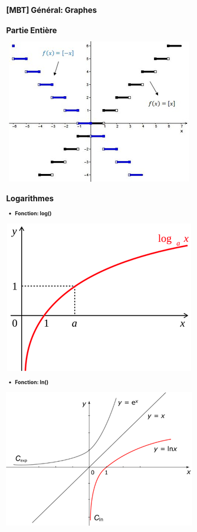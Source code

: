 ## [MBT] Général: Graphes

## Partie Entière

  <p align="center"><img src="https://raw.githubusercontent.com/gottburgm/Share/master/PGITF/Images/PARTIE_ENTIERE1.jpg" /></p>


## Logarithmes

   * #### Fonction: log()

   <p align="center"><img src="https://raw.githubusercontent.com/gottburgm/Share/master/PGITF/Images/FONCTION_LOG.svg" /></p>


   * #### Fonction: ln()

   <p align="center"><img src="https://raw.githubusercontent.com/gottburgm/Share/master/PGITF/Images/FONCTION_LN.jpg" /></p>

